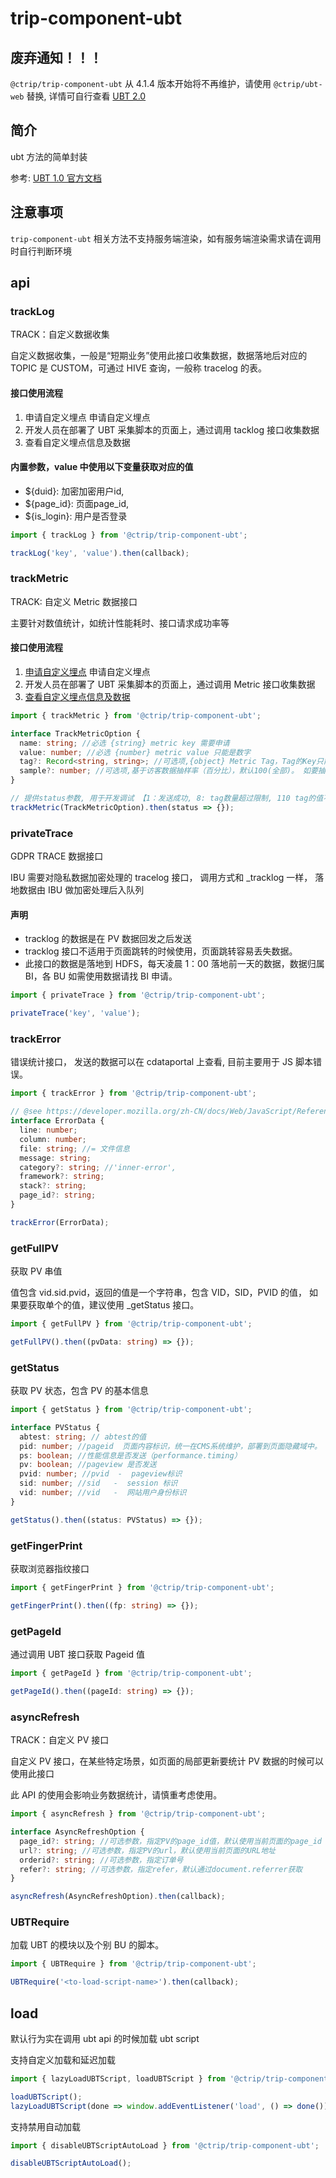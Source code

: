 # trip-component-ubt

## 废弃通知！！！

`@ctrip/trip-component-ubt` 从 4.1.4 版本开始将不再维护，请使用 `@ctrip/ubt-web` 替换, 详情可自行查看 [UBT 2.0](https://mpaas.ctripcorp.com/wireless_docs/mpaasdocs/docs_system/docs_platform/components/ubt/summary)


## 简介

ubt 方法的简单封装

参考: [UBT 1.0 官方文档](http://docs.ubt.ctripcorp.com/books/ubt-manual/dev-guide/js/api)

## 注意事项

`trip-component-ubt` 相关方法不支持服务端渲染，如有服务端渲染需求请在调用时自行判断环境

## api

### trackLog

TRACK：自定义数据收集

自定义数据收集，一般是“短期业务”使用此接口收集数据，数据落地后对应的 TOPIC 是 CUSTOM，可通过 HIVE 查询，一般称 tracelog 的表。

#### 接口使用流程

1. 申请自定义埋点 申请自定义埋点
2. 开发人员在部署了 UBT 采集脚本的页面上，通过调用 tacklog 接口收集数据
3. 查看自定义埋点信息及数据

#### 内置参数，value 中使用以下变量获取对应的值

- ${duid}:        加密加密用户id,
- ${page_id}:     页面page_id,
- ${is_login}:    用户是否登录

```ts
import { trackLog } from '@ctrip/trip-component-ubt';

trackLog('key', 'value').then(callback);
```

### trackMetric

TRACK: 自定义 Metric 数据接口

主要针对数值统计，如统计性能耗时、接口请求成功率等

#### 接口使用流程

1. [申请自定义埋点](https://cdataportal.ctripcorp.com/acq/register) 申请自定义埋点
2. 开发人员在部署了 UBT 采集脚本的页面上，通过调用 Metric 接口收集数据
3. [查看自定义埋点信息及数据](http://cdataportal.ctripcorp.com/acq/list)

```ts
import { trackMetric } from '@ctrip/trip-component-ubt';

interface TrackMetricOption {
  name: string; //必选 {string} metric key 需要申请
  value: number; //必选 {number} metric value 只能是数字
  tag?: Record<string, string>; //可选项,{object} Metric Tag，Tag的Key只能是字符串,tag的值长度不能超过200，数量不能超过8个
  sample?: number; //可选项,基于访客数据抽样率（百分比），默认100(全部)。 如要抽样33%，值设置为：33
}

// 提供status参数, 用于开发调试 【1：发送成功, 8: tag数量超过限制, 110 tag的值不合法
trackMetric(TrackMetricOption).then(status => {});
```

### privateTrace

GDPR TRACE 数据接口

IBU 需要对隐私数据加密处理的 tracelog 接口， 调用方式和 _tracklog 一样， 落地数据由 IBU 做加密处理后入队列

#### 声明

- tracklog 的数据是在 PV 数据回发之后发送
- tracklog 接口不适用于页面跳转的时候使用，页面跳转容易丢失数据。
- 此接口的数据是落地到 HDFS，每天凌晨 1：00 落地前一天的数据，数据归属 BI，各 BU 如需使用数据请找 BI 申请。

```ts
import { privateTrace } from '@ctrip/trip-component-ubt';

privateTrace('key', 'value');
```

### trackError

错误统计接口， 发送的数据可以在 cdataportal 上查看, 目前主要用于 JS 脚本错误。

```ts
import { trackError } from '@ctrip/trip-component-ubt';

// @see https://developer.mozilla.org/zh-CN/docs/Web/JavaScript/Reference/Global_Objects/Error
interface ErrorData {
  line: number;
  column: number;
  file: string; //= 文件信息
  message: string;
  category?: string; //'inner-error',
  framework?: string;
  stack?: string;
  page_id?: string;
}

trackError(ErrorData);
```

### getFullPV

获取 PV 串值

值包含 vid.sid.pvid，返回的值是一个字符串，包含 VID，SID，PVID 的值， 如果要获取单个的值，建议使用 _getStatus 接口。

```ts
import { getFullPV } from '@ctrip/trip-component-ubt';

getFullPV().then((pvData: string) => {});
```

### getStatus

获取 PV 状态，包含 PV 的基本信息

```ts
import { getStatus } from '@ctrip/trip-component-ubt';

interface PVStatus {
  abtest: string; // abtest的值
  pid: number; //pageid  页面内容标识，统一在CMS系统维护，部署到页面隐藏域中。
  ps: boolean; //性能信息是否发送（performance.timing）
  pv: boolean; //pageview 是否发送
  pvid: number; //pvid  -  pageview标识
  sid: number; //sid   -  session 标识
  vid: number; //vid   -  网站用户身份标识
}

getStatus().then((status: PVStatus) => {});
```

### getFingerPrint

获取浏览器指纹接口

```ts
import { getFingerPrint } from '@ctrip/trip-component-ubt';

getFingerPrint().then((fp: string) => {});
```

### getPageId

通过调用 UBT 接口获取 Pageid 值

```ts
import { getPageId } from '@ctrip/trip-component-ubt';

getPageId().then((pageId: string) => {});
```

### asyncRefresh

TRACK：自定义 PV 接口

自定义 PV 接口，在某些特定场景，如页面的局部更新要统计 PV 数据的时候可以使用此接口

此 API 的使用会影响业务数据统计，请慎重考虑使用。

```ts
import { asyncRefresh } from '@ctrip/trip-component-ubt';

interface AsyncRefreshOption {
  page_id?: string; //可选参数，指定PV的page_id值，默认使用当前页面的page_id
  url?: string; //可选参数，指定PV的url，默认使用当前页面的URL地址
  orderid?: string; //可选参数，指定订单号
  refer?: string; //可选参数，指定refer，默认通过document.referrer获取
}

asyncRefresh(AsyncRefreshOption).then(callback);
```

### UBTRequire

加载 UBT 的模块以及个别 BU 的脚本。

```ts
import { UBTRequire } from '@ctrip/trip-component-ubt';

UBTRequire('<to-load-script-name>').then(callback);
```

## load

默认行为实在调用 ubt api 的时候加载 ubt script

支持自定义加载和延迟加载

```ts
import { lazyLoadUBTScript, loadUBTScript } from '@ctrip/trip-component-ubt';

loadUBTScript();
lazyLoadUBTScript(done => window.addEventListener('load', () => done()));
```

支持禁用自动加载

```ts
import { disableUBTScriptAutoLoad } from '@ctrip/trip-component-ubt';

disableUBTScriptAutoLoad();
```
